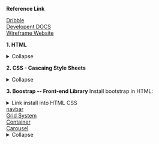 **Reference Link**
<p>
<a href ="https://dribbble.com/">Dribble</a><br>
<a href ="https://devdocs.io/css/">Developent DOCS</a><br>
 <a href="https://www.figma.com/files/recent?fuid=1140292514495248365">Wireframe Website</a><br>
</p>

**1. HTML**
<details><summary>Collapse</summary><p>

``` sql

> Form:
 >> https://developer.mozilla.org/en-US/docs/Web/HTML/Element/form
 >> Atrribute: https://developer.mozilla.org/en-US/docs/Web/HTML/Element/input
 
 <form>
   <label></label>
   <input></input>
 </form>
 
 <br>: break the line
 <hr>: create a horizontal line
 
 ```
 
 </p>
 </details>
 
**2. CSS - Cascaing Style Sheets**
 <details><summary>Collapse</summary><p>
 
 ```ruby
 Good color for background: https://colorhunt.co/
 Border-style: https://developer.mozilla.org/en-US/docs/Web/CSS/border-style
 Button Generator: https://css3buttongenerator.com/
 Challenge: https://www.frontendmentor.io/
 
> **Important order when different styles apply in the same html file:**
 >> In-line CSS
  >>> <body style="background-color: mintcream;">
 >> Internal CSS: insert at the head section
  >>> selector{prorperty: value;}
 >> External CSS: link at the head section as
  >>> <link rel="stylesheet" href="..." type="text/css">
  >>> In exteral css: .selector {property: value;}
  
> Syntax:
 >> selector {property: value;}
   >>> selector: who?
   >>> property: what?
   >>> value: how?
 
 > CSS reference: https://www.w3schools.com/cssref/
 
 > Diffrence betwween Class vs Id:
  >> .class {property: value;}  --- you can apply the same class in different positions
  >> #id {property:value;} --- you can only have a single id name in a whole page
  >> another selector:
   >>> img:hover {
    background-color: gold;
    } ---change the background color to gold when you point the mouse at the image
    
  > Favicons: favourite icons - icon inserted in the head
   >> https://www.favicon.cc/
  > Border styling:
   >> {border-width: 0px 10px 20px 30px}: top right bottom left
   >> {padding: 20px}: 20px of space from all edges of text to border
   >> {margin: 10px}: gaps between boxes
  
  > Display property:
   >> Block elements: headers, paragraphs, division, lists and list itenms, forms
   >> Inline elements: (span, images, anchors) it does not take the whole box like block
   >> **Inline-block element: combine**
   >> None: get rid of the element. we can use display: none or visibility: hidden
   
  > Positions:
   >> Static: go along with HTML rules and keep to the default HTML flow
   >> Relative: position that the element relative to it would have been position in static, doest not effect the flow of HTML
   >> Absolute: position the element relative to its parent, it effects the flow of HTML (the parent position has to be set as "relative")
   >> Fixed: position of element fixed even when we scoll the webpage

 > Font-family:
  >> Font stack:  https://www.cssfontstack.com/
  >> Goole font: https://fonts.google.com/?query=sacra&category=Handwriting
 
 > FLoating:
  >> float: left; --> float the image to the left and wrap the paragraph to the right
  >> clear: left; --> clear the floating of the text and return the element to where it should be without floating
      
 ```
 </p></details>
 
**3. Boostrap -- Front-end Library**
Install bootstrap in HTML:
 <details><summary>Link install into HTML CSS</summary>https://getbootstrap.com/docs/5.2/getting-started/download/
  </details>
 <a href="https://getbootstrap.com/docs/5.2/components/navbar/">navbar</a><br>
 <a href="https://getbootstrap.com/docs/5.2/layout/grid/">Grid System</a><br>
 <a href="https://getbootstrap.com/docs/5.2/layout/containers/">Container</a><br>
 <a href ='https://getbootstrap.com/docs/5.2/components/carousel/'>Carousel</a><br>
 
 <details><summary>Collapse</summary><p>
 
 ```ruby
> <Navbar>: 
 >> .navbar and .navbar-expand are required for responsive collapsing
 >> .bg-dark: for dark background color
 >> .navbar-dark: dark color for navbar
 >> .navbar-brand: for company, product, project name
 >> navbar-toggler: left aligned by default,
 
 > Grid
  >> Responsive layout breakpoints: lg (Laptop), md (tablet), sm (phone) 
 
 > .Container:
  >> max-width: set at each responsive breakpoint
  >> container-{breakpoint}: which is width:100% until the specified breakpoint
  >> container-fluid: which is 100% width at all breakpoints
   >>> .container-fluid {
        padding: 3% 15% !important
        }
 > Carousel: slideshow components that cycling through elements
   >> .active class needs to be added to one of the slides - otherwise, carousel wont be visible
   >> Set the unique id on the .carousel for optional controls
   >> Control and indicator elements must have a "data-bs-target" attribute (or href for links) that matches the id on the .carousel
   
 > Card: provide a flexible and extensible content container with multiple variants and options
   >> Cards have no fixed width to start, so they'll natually fill the full width of its parent element. Could be customized with "sizing options"
   
   
 ```
 </p></details>
 
 
